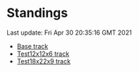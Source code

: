 # Standings

Last update: Fri Apr 30 20:35:16 GMT 2021

* [Base track](comps/Base/2021-04-30/standings.md)
* [Test12x12x6 track](comps/Test12x12x6/2021-04-30/standings.md)
* [Test18x22x9 track](comps/Test18x22x9/2021-04-30/standings.md)
